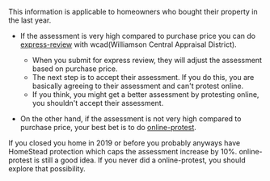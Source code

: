 This information is applicable to homeowners who bought their property in the last year.
 * If the assessment is very high compared to purchase price you can do [express-review](https://www.wcad.org/express-review-for-new-property-purchases) with wcad(Williamson Central Appraisal District).
   - When you submit for express review, they will adjust the assessment based on purchase price.
   - The next step is to accept their assessment. If you do this, you are basically agreeing to their assessment and can't protest online.
   - If you think, you might get a better assessment by protesting online, you shouldn't accept their assessment.

 * On the other hand, if the assessment is not very high compared to purchase price, your best bet is to do [online-protest](https://www.wcad.org/online-protest-filing).

If you closed you home in 2019 or before you probably anyways have HomeStead protection which caps the assessment increase by 10%. online-protest is still a good idea. If you never did a online-protest, you should explore that possibility.
